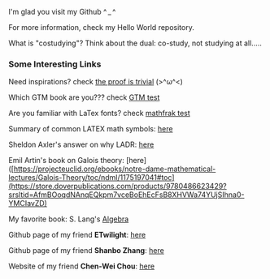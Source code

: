 I'm glad you visit my Github ^ _ ^ 
  
For more information, check my Hello World repository.

What is "costudying"? Think about the dual: co-study, not studying at all.....

<h3>Some Interesting Links</h3>

Need inspirations? check [the proof is trivial](https://www.theproofistrivial.com/) (>^ω^<)

Which GTM book are you??? check [GTM test](https://math.jhu.edu/~savitt/GTM.html)

Are you familiar with LaTex fonts? check [mathfrak test](https://cims.nyu.edu/~tjl8195/quiz/frak.html)

Summary of common LATEX math symbols: [here](https://www.cmor-faculty.rice.edu/~heinken/latex/symbols.pdf)

Sheldon Axler's answer on why LADR: [here](https://www.reddit.com/r/math/comments/15ahoci/why_does_sheldon_axler_hate_determinants/)

Emil Artin's book on Galois theory: [here]([https://projecteuclid.org/ebooks/notre-dame-mathematical-lectures/Galois-Theory/toc/ndml/1175197041#toc](https://store.doverpublications.com/products/9780486623429?srsltid=AfmBOoqdNAnqEQkpm7vceBoEhEcFsB8XHVWa74YUjSIhna0-YMCIavZD)

My favorite book: S. Lang's [Algebra](https://math24.wordpress.com/wp-content/uploads/2013/02/algebra-serge-lang.pdf)

Github page of my friend **ETwilight**: [here](https://github.com/ETwilight)

Github page of my friend **Shanbo Zhang**: [here](https://github.com/EscapistArcadia)

Website of my friend **Chen-Wei Chou**: [here](https://chenwei-chou.github.io)

<!---
Hassiummm/Hassiummm is a ✨ special ✨ repository because its `README.md` (this file) appears on your GitHub profile.
You can click the Preview link to take a look at your changes.
--->
